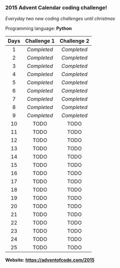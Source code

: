 ### 2015 Advent Calendar coding challenge! 
*Everyday two new coding challenges until christmas*

Programming language: **Python**


| Days        | Challenge 1           | Challenge 2  |
| :-------------: |:-------------:| :-----:|
| 1 | *Completed* | *Completed* |
| 2 | *Completed* | *Completed* |
| 3 | *Completed* | *Completed* |
| 4 |*Completed* | *Completed* |
| 5 | *Completed* | *Completed* |
| 6 | *Completed* | *Completed* |
| 7 | *Completed* | *Completed* |
| 8 | *Completed* | *Completed* |
| 9 | *Completed* | *Completed* |
| 10 | TODO | TODO |
| 11 | TODO | TODO |
| 12 | TODO | TODO |
| 13 | TODO | TODO |
| 14 | TODO | TODO |
| 15 | TODO | TODO |
| 16 | TODO | TODO |
| 17 | TODO | TODO |
| 18 | TODO | TODO |
| 19 | TODO | TODO |
| 20 | TODO | TODO |
| 21 | TODO | TODO |
| 22 | TODO | TODO |
| 23 | TODO | TODO |
| 24 | TODO | TODO |
| 25 | TODO | TODO |

**Website: https://adventofcode.com/2015**